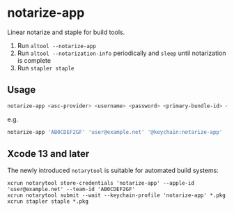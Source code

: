 # notarize-app
Linear notarize and staple for build tools.

1. Run `altool --notarize-app`
2. Run `altool --notarization-info` periodically and `sleep` until notarization is complete
3. Run `stapler staple`


## Usage
```sh
notarize-app <asc-provider> <username> <password> <primary-bundle-id> <file>
```
e.g.
```sh
notarize-app 'AB0CDEF2GF' 'user@example.net' '@keychain:notarize-app' 'net.example.app' *.pkg
```


## Xcode 13 and later
The newly introduced `notarytool` is suitable for automated build systems:
```
xcrun notarytool store-credentials 'notarize-app' --apple-id 'user@example.net' --team-id 'AB0CDEF2GF'
xcrun notarytool submit --wait --keychain-profile 'notarize-app' *.pkg
xcrun stapler staple *.pkg
```

